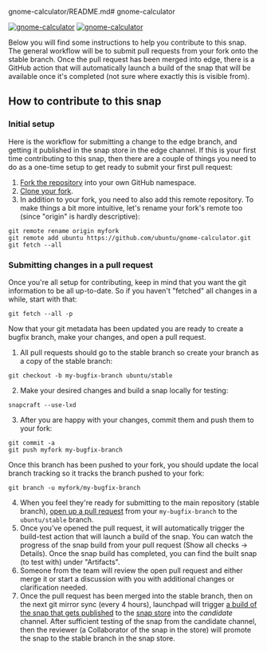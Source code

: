 gnome-calculator/README.md# gnome-calculator

[![gnome-calculator](https://snapcraft.io/gnome-calculator/badge.svg)](https://snapcraft.io/gnome-calculator)
[![gnome-calculator](https://snapcraft.io/gnome-calculator/trending.svg?name=0)](https://snapcraft.io/gnome-calculator)

Below you will find some instructions to help you contribute to this snap. The general workflow will be to submit pull requests from your fork onto the stable branch. Once the pull request has been merged into edge, there is a GitHub action that will automatically launch a build of the snap that will be available once it's completed (not sure where exactly this is visible from).

## How to contribute to this snap

### Initial setup
Here is the workflow for submitting a change to the edge branch, and getting it published in the snap store in the edge channel. If this is your first time contributing to this snap, then there are a couple of things you need to do as a one-time setup to get ready to submit your first pull request:

1. [Fork the repository](https://docs.github.com/en/github/getting-started-with-github/fork-a-repo) into your own GitHub namespace.
2. [Clone your fork](https://git-scm.com/book/en/v2/Git-Basics-Getting-a-Git-Repository).
3. In addition to your fork, you need to also add this remote repository. To make things a bit more intuitive, let's rename your fork's remote too (since "origin" is hardly descriptive):

```
git remote rename origin myfork
git remote add ubuntu https://github.com/ubuntu/gnome-calculator.git
git fetch --all
```

### Submitting changes in a pull request

Once you're all setup for contributing, keep in mind that you want the git information to be all up-to-date. So if you haven't "fetched" all changes in a while, start with that:

```
git fetch --all -p
```

Now that your git metadata has been updated you are ready to create a bugfix branch, make your changes, and open a pull request.

1. All pull requests should go to the stable branch so create your branch as a copy of the stable branch:

```
git checkout -b my-bugfix-branch ubuntu/stable
```

2. Make your desired changes and build a snap locally for testing:

```
snapcraft --use-lxd
```

3. After you are happy with your changes, commit them and push them to your fork:

```
git commit -a
git push myfork my-bugfix-branch
```

Once this branch has been pushed to your fork, you should update the local branch tracking so it tracks the branch pushed to your fork:

```
git branch -u myfork/my-bugfix-branch
```

4. When you feel they're ready for submitting to the main repository (stable branch), [open up a pull request](https://docs.github.com/en/github/collaborating-with-issues-and-pull-requests/about-pull-requests) from your `my-bugfix-branch` to the `ubuntu/stable` branch.
5. Once you've opened the pull request, it will automatically trigger the build-test action that will launch a build of the snap. You can watch the progress of the snap build from your pull request (Show all checks -> Details). Once the snap build has completed, you can find the built snap (to test with) under "Artifacts".
6. Someone from the team will review the open pull request and either merge it or start a discussion with you with additional changes or clarification needed.
7. Once the pull request has been merged into the stable branch, then on the next git mirror sync (every 4 hours), launchpad will trigger [a build of the snap that gets published](https://launchpad.net/~desktop-snappers/+snap/gnome-calculator) to the [snap store](https://snapcraft.io/gnome-calculator) into the *candidate* channel. After sufficient testing of the snap from the candidate channel, then the reviewer (a Collaborator of the snap in the store) will promote the snap to the stable branch in the snap store.
